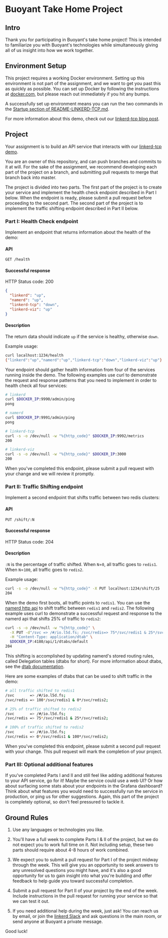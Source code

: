 # Buoyant Take Home Project

## Intro

Thank you for participating in Buoyant's take home project! This is intended to
familiarize you with Buoyant's technologies while simultaneously giving all of
us insight into how we work together.

## Environment Setup

This project requires a working Docker environment. Setting up this environment
is not part of the assignment, and we want to get you past this as quickly as
possible. You can set up Docker by following the instructions at
[docker.com](https://www.docker.com/), but please reach out immediately if you
hit any bumps.

A successfully set up environment means you can run the two commands in the
[Startup section of README-LINKERD-TCP.md](README-LINKERD-TCP.md#startup).

For more information about this demo, check out our
[linkerd-tcp blog post](https://blog.buoyant.io/2017/03/29/introducing-linkerd-tcp/).

## Project

Your assignment is to build an API service that interacts with our
[linkerd-tcp demo](https://github.com/BuoyantIO/linkerd-examples/tree/master/linkerd-tcp).

You are an owner of this repository, and can push branches and commits to it at
will. For the sake of the assignment, we recommend developing each part of the
project on a branch, and submitting pull requests to merge that branch back into
master.

The project is divided into two parts. The first part of the project is to
create your service and implement the health check endpoint described in Part I
below. When the endpoint is ready, please submit a pull request before
proceeding to the second part. The second part of the project is to implement
the traffic shifting endpoint described in Part II below.

### Part I: Health Check endpoint

Implement an endpoint that returns information about the health of the demo:

#### API
`GET /health`

#### Successful response
HTTP Status code: 200
```json
{
  "linkerd": "up",
  "namerd": "up",
  "linkerd-tcp": "down",
  "linkerd-viz": "up"
}
```

#### Description

The return data should indicate `up` if the service is healthy, otherwise
`down`.

Example usage:

```bash
curl localhost:1234/health
{"linkerd":"up","namerd":"up","linkerd-tcp":"down","linkerd-viz":"up"}
```

Your endpoint should gather health information from four of the services running
inside the demo. The following examples use curl to demonstrate the request and
response patterns that you need to implement in order to health check all four
services:

```bash
# linkerd
curl $DOCKER_IP:9990/admin/ping
pong

# namerd
curl $DOCKER_IP:9991/admin/ping
pong

# linkerd-tcp
curl -s -o /dev/null -w "%{http_code}" $DOCKER_IP:9992/metrics
200

# linkerd-viz
curl -s -o /dev/null -w "%{http_code}" $DOCKER_IP:3000
200
```

When you've completed this endpoint, please submit a pull request with your
change and we will review it promptly.

### Part II: Traffic Shifting endpoint

Implement a second endpoint that shifts traffic between two redis clusters:

#### API
`PUT /shift/:N`

#### Successful response
HTTP Status code: 204

#### Description

`:N` is the percentage of traffic shifted. When `N`=`0`, all traffic goes to
`redis1`. When `N`=`100`, all traffic goes to `redis2`.

Example usage:

```bash
curl -s -o /dev/null -w "%{http_code}" -X PUT localhost:1234/shift/25
204
```

When the demo first boots, all traffic points to `redis1`. You can use the
[namerd http api](https://linkerd.io/config/1.0.0/namerd/index.html#http-controller)
to shift traffic between `redis1` and `redis2`. The following example uses curl
to demonstrate a successful request and response to the namerd api that shifts
25% of traffic to `redis2`:

```bash
curl -s -o /dev/null -w "%{http_code}" \
  -X PUT -d"/svc => /#/io.l5d.fs; /svc/redis=> 75*/svc/redis1 & 25*/svc/redis2;" \
  -H "Content-Type: application/dtab" \
  $DOCKER_IP:4180/api/1/dtabs/default
204
```

This shifting is accomplished by updating namerd's stored routing rules, called
Delegation tables (dtabs for short). For more information about dtabs, see the
[dtab documentation](https://linkerd.io/in-depth/dtabs/).

Here are some examples of dtabs that can be used to shift traffic in the demo:

```bash
# all traffic shifted to redis1
/svc       => /#/io.l5d.fs;
/svc/redis => 100*/svc/redis1 & 0*/svc/redis2;

# 25% of traffic shifted to redis2
/svc       => /#/io.l5d.fs;
/svc/redis => 75*/svc/redis1 & 25*/svc/redis2;

# 100% of traffic shifted to redis2
/svc       => /#/io.l5d.fs;
/svc/redis => 0*/svc/redis1 & 100*/svc/redis2;
```

When you've completed this endpoint, please submit a second pull request with
your change. This pull request will mark the completion of your project.

### Part III: Optional additional features

If you've completed Parts I and II and still feel like adding additional
features to your API service, go for it! Maybe the service could use a web UI?
Or how about surfacing some stats about your endpoints in the Grafana dashboard?
Think about what features you would need to successfully run the service in
production, or ping us for other suggestions. Again, this part of the project is
completely optional, so don't feel pressured to tackle it.

## Ground Rules

1. Use any languages or technologies you like.

2. You'll have a full week to complete Parts I & II of the project, but we do
   not expect you to work full time on it. Not including setup, these two parts
   should require about 4-8 hours of work combined.

3. We expect you to submit a pull request for Part I of the project midway
   through the week. This will give you an opportunity to seek answers to any
   unresolved questions you might have, and it's also a good opportunity for us
   to gain insight into what you're building and offer feedback to help guide
   you toward successful completion.

4. Submit a pull request for Part II of your project by the end of the week.
   Include instructions in the pull request for running your service so that we
   can test it out.

5. If you need additional help during the week, just ask! You can reach us by
   email, or join the [linkerd Slack](https://slack.linkerd.io) and ask
   questions in the main room, or send anyone at Buoyant a private message.

Good luck!
